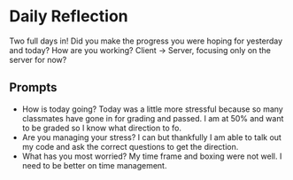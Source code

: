 # Daily Reflection
Two full days in! Did you make the progress you were hoping for yesterday and today? How are you working? Client -> Server, focusing only on the server for now?  

## Prompts
- How is today going? Today was a little more stressful because so many classmates have gone in for grading and passed. I am at 50% and want to be graded so I know what direction to fo. 
- Are you managing your stress? I can but thankfully I am able to talk out my code and ask the correct questions to get the direction.
- What has you most worried? My time frame and boxing were not well. I need to be better on time management.